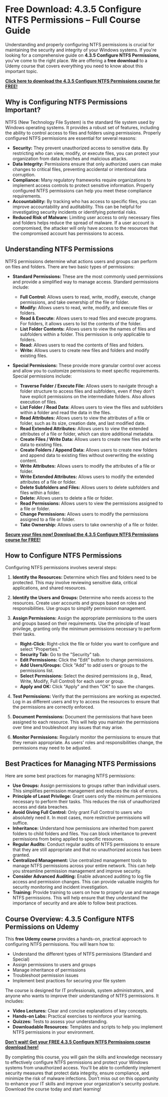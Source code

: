 # Free Download: 4.3.5 Configure NTFS Permissions – Full Course Guide

Understanding and properly configuring NTFS permissions is crucial for maintaining the security and integrity of your Windows systems. If you're looking for a comprehensive guide on **4.3.5 Configure NTFS Permissions**, you've come to the right place. We are offering a **free download** to a Udemy course that covers everything you need to know about this important topic.

[**Click here to download the 4.3.5 Configure NTFS Permissions course for FREE!**](https://udemywork.com/4-3-5-configure-ntfs-permissions)

## Why is Configuring NTFS Permissions Important?

NTFS (New Technology File System) is the standard file system used by Windows operating systems. It provides a robust set of features, including the ability to control access to files and folders using permissions. Properly configured NTFS permissions are essential for several reasons:

*   **Security:** They prevent unauthorized access to sensitive data. By restricting who can view, modify, or execute files, you can protect your organization from data breaches and malicious attacks.
*   **Data Integrity:** Permissions ensure that only authorized users can make changes to critical files, preventing accidental or intentional data corruption.
*   **Compliance:** Many regulatory frameworks require organizations to implement access controls to protect sensitive information. Properly configured NTFS permissions can help you meet these compliance requirements.
*   **Accountability:** By tracking who has access to specific files, you can improve accountability and auditability. This can be helpful for investigating security incidents or identifying potential risks.
*   **Reduced Risk of Malware:** Limiting user access to only necessary files and folders helps reduce the spread of malware. If a user account is compromised, the attacker will only have access to the resources that the compromised account has permissions to access.

## Understanding NTFS Permissions

NTFS permissions determine what actions users and groups can perform on files and folders. There are two basic types of permissions:

*   **Standard Permissions:** These are the most commonly used permissions and provide a simplified way to manage access. Standard permissions include:

    *   **Full Control:** Allows users to read, write, modify, execute, change permissions, and take ownership of the file or folder.
    *   **Modify:** Allows users to read, write, modify, and execute files or folders.
    *   **Read & Execute:** Allows users to read files and execute programs. For folders, it allows users to list the contents of the folder.
    *   **List Folder Contents:** Allows users to view the names of files and subfolders within a folder. This permission is only applicable to folders.
    *   **Read:** Allows users to read the contents of files and folders.
    *   **Write:** Allows users to create new files and folders and modify existing files.

*   **Special Permissions:** These provide more granular control over access and allow you to customize permissions to meet specific requirements. Special permissions include:

    *   **Traverse Folder / Execute File:** Allows users to navigate through a folder structure to access files and subfolders, even if they don't have explicit permissions on the intermediate folders. Also allows execution of files.
    *   **List Folder / Read Data:** Allows users to view the files and subfolders within a folder and read the data in the files.
    *   **Read Attributes:** Allows users to view the attributes of a file or folder, such as its size, creation date, and last modified date.
    *   **Read Extended Attributes:** Allows users to view the extended attributes of a file or folder, which can store additional metadata.
    *   **Create Files / Write Data:** Allows users to create new files and write data to existing files.
    *   **Create Folders / Append Data:** Allows users to create new folders and append data to existing files without overwriting the existing content.
    *   **Write Attributes:** Allows users to modify the attributes of a file or folder.
    *   **Write Extended Attributes:** Allows users to modify the extended attributes of a file or folder.
    *   **Delete Subfolders and Files:** Allows users to delete subfolders and files within a folder.
    *   **Delete:** Allows users to delete a file or folder.
    *   **Read Permissions:** Allows users to view the permissions assigned to a file or folder.
    *   **Change Permissions:** Allows users to modify the permissions assigned to a file or folder.
    *   **Take Ownership:** Allows users to take ownership of a file or folder.

[**Secure your files now! Download the 4.3.5 Configure NTFS Permissions course for FREE!**](https://udemywork.com/4-3-5-configure-ntfs-permissions)

## How to Configure NTFS Permissions

Configuring NTFS permissions involves several steps:

1.  **Identify the Resources:** Determine which files and folders need to be protected. This may involve reviewing sensitive data, critical applications, and shared resources.
2.  **Identify the Users and Groups:** Determine who needs access to the resources. Create user accounts and groups based on roles and responsibilities. Use groups to simplify permission management.
3.  **Assign Permissions:** Assign the appropriate permissions to the users and groups based on their requirements. Use the principle of least privilege, granting only the minimum permissions necessary to perform their tasks.

    *   **Right-Click:** Right-click the file or folder you want to configure and select "Properties."
    *   **Security Tab:** Go to the "Security" tab.
    *   **Edit Permissions:** Click the "Edit" button to change permissions.
    *   **Add Users/Groups:** Click "Add" to add users or groups to the permissions list.
    *   **Select Permissions:** Select the desired permissions (e.g., Read, Write, Modify, Full Control) for each user or group.
    *   **Apply and OK:** Click "Apply" and then "OK" to save the changes.
4.  **Test Permissions:** Verify that the permissions are working as expected. Log in as different users and try to access the resources to ensure that the permissions are correctly enforced.
5.  **Document Permissions:** Document the permissions that have been assigned to each resource. This will help you maintain the permissions over time and troubleshoot any issues that may arise.
6.  **Monitor Permissions:** Regularly monitor the permissions to ensure that they remain appropriate. As users' roles and responsibilities change, the permissions may need to be adjusted.

## Best Practices for Managing NTFS Permissions

Here are some best practices for managing NTFS permissions:

*   **Use Groups:** Assign permissions to groups rather than individual users. This simplifies permission management and reduces the risk of errors.
*   **Principle of Least Privilege:** Grant users only the minimum permissions necessary to perform their tasks. This reduces the risk of unauthorized access and data breaches.
*   **Avoid Giving Full Control:** Only grant Full Control to users who absolutely need it. In most cases, more restrictive permissions will suffice.
*   **Inheritance:** Understand how permissions are inherited from parent folders to child folders and files. You can block inheritance to prevent permissions from being applied to specific resources.
*   **Regular Audits:** Conduct regular audits of NTFS permissions to ensure that they are still appropriate and that no unauthorized access has been granted.
*   **Centralized Management:** Use centralized management tools to manage NTFS permissions across your entire network. This can help you streamline permission management and improve security.
*   **Consider Advanced Auditing:** Enable advanced auditing to log file access and permission changes. This can provide valuable insights for security monitoring and incident investigation.
*   **Training:** Provide training to users on how to properly use and manage NTFS permissions. This will help ensure that they understand the importance of security and are able to follow best practices.

## Course Overview: 4.3.5 Configure NTFS Permissions on Udemy

This **free Udemy course** provides a hands-on, practical approach to configuring NTFS permissions. You will learn how to:

*   Understand the different types of NTFS permissions (Standard and Special)
*   Assign permissions to users and groups
*   Manage inheritance of permissions
*   Troubleshoot permission issues
*   Implement best practices for securing your file system

The course is designed for IT professionals, system administrators, and anyone who wants to improve their understanding of NTFS permissions. It includes:

*   **Video Lectures:** Clear and concise explanations of key concepts.
*   **Hands-on Labs:** Practical exercises to reinforce your learning.
*   **Quizzes:** Tests to assess your understanding.
*   **Downloadable Resources:** Templates and scripts to help you implement NTFS permissions in your environment.

[**Don't wait! Get your FREE 4.3.5 Configure NTFS Permissions course download here!**](https://udemywork.com/4-3-5-configure-ntfs-permissions)

By completing this course, you will gain the skills and knowledge necessary to effectively configure NTFS permissions and protect your Windows systems from unauthorized access. You'll be able to confidently implement security measures that protect data integrity, ensure compliance, and minimize the risk of malware infections. Don’t miss out on this opportunity to enhance your IT skills and improve your organization's security posture. Download the course today and start learning!
